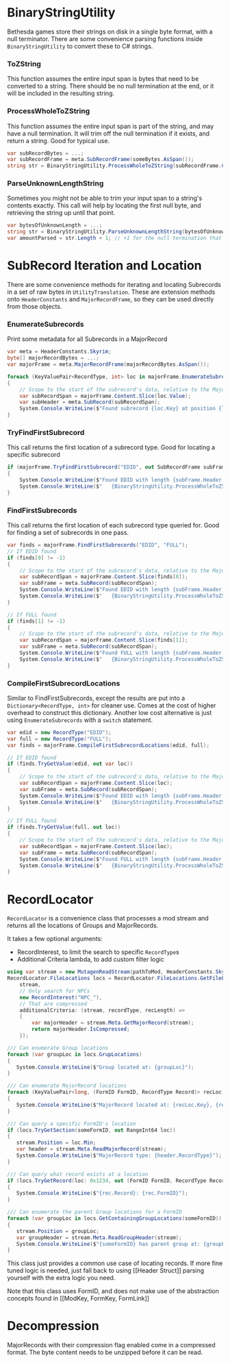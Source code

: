 # BinaryStringUtility
Bethesda games store their strings on disk in a single byte format, with a null terminator.  There are some convenience parsing functions inside `BinaryStringUtility` to convert these to C# strings.

### ToZString
This function assumes the entire input span is bytes that need to be converted to a string.  There should be no null termination at the end, or it will be included in the resulting string.

### ProcessWholeToZString
This function assumes the entire input span is part of the string, and may have a null termination.  It will trim off the null termination if it exists, and return a string.  Good for typical use.
```cs
var subRecordBytes = ...;
var subRecordFrame = meta.SubRecordFrame(someBytes.AsSpan());
string str = BinaryStringUtility.ProcessWholeToZString(subRecordFrame.Content);
```

### ParseUnknownLengthString
Sometimes you might not be able to trim your input span to a string's contents exactly.  This call will help by locating the first null byte, and retrieving the string up until that point.
```cs
var bytesOfUnknownLength = ...;
string str = BinaryStringUtility.ParseUnknownLengthString(bytesOfUnknownLength.AsSpan());
var amountParsed = str.Length + 1; // +1 for the null termination that was trimmed
```


# SubRecord Iteration and Location
There are some convenience methods for iterating and locating Subrecords in a set of raw bytes in `UtilityTranslation`.  These are extension methods onto `HeaderConstants` and `MajorRecordFrame`, so they can be used directly from those objects.

### EnumerateSubrecords
Print some metadata for all Subrecords in a MajorRecord
```cs
var meta = HeaderConstants.Skyrim;
byte[] majorRecordBytes = ...;
var majorFrame = meta.MajorRecordFrame(majorRecordBytes.AsSpan());

foreach (KeyValuePair<RecordType, int> loc in majorFrame.EnumerateSubrecords())
{
    // Scope to the start of the subrecord's data, relative to the MajorRecord content
    var subRecordSpan = majorFrame.Content.Slice(loc.Value);
    var subHeader = meta.SubRecord(subRecordSpan);
    System.Console.WriteLine($"Found subrecord {loc.Key} at position {loc.Value}, with length {subHeader.ContentLength}");
}
```

### TryFindFirstSubrecord
This call returns the first location of a subrecord type.  Good for locating a specific subrecord
```cs
if (majorFrame.TryFindFirstSubrecord("EDID", out SubRecordFrame subFrame))
{
    System.Console.WriteLine($"Found EDID with length {subFrame.Header.ContentLength}: ");
    System.Console.WriteLine($"   {BinaryStringUtility.ProcessWholeToZString(subFrame.Content)}");
}
```

### FindFirstSubrecords
This call returns the first location of each subrecord type queried for.  Good for finding a set of subrecords in one pass.
```cs
var finds = majorFrame.FindFirstSubrecords("EDID", "FULL");
// If EDID found
if (finds[0] != -1)
{
    // Scope to the start of the subrecord's data, relative to the MajorRecord content
    var subRecordSpan = majorFrame.Content.Slice(finds[0]);
    var subFrame = meta.SubRecord(subRecordSpan);
    System.Console.WriteLine($"Found EDID with length {subFrame.Header.ContentLength}: ");
    System.Console.WriteLine($"   {BinaryStringUtility.ProcessWholeToZString(subFrame.Content)}");
}

// If FULL found
if (finds[1] != -1)
{
    // Scope to the start of the subrecord's data, relative to the MajorRecord content
    var subRecordSpan = majorFrame.Content.Slice(finds[1]);
    var subFrame = meta.SubRecord(subRecordSpan);
    System.Console.WriteLine($"Found FULL with length {subFrame.Header.ContentLength}: ");
    System.Console.WriteLine($"   {BinaryStringUtility.ProcessWholeToZString(subFrame.Content)}");
}
```

### CompileFirstSubrecordLocations
Similar to FindFirstSubrecords, except the results are put into a `Dictionary<RecordType, int>` for cleaner use.  Comes at the cost of higher overhead to construct this dictionary.  Another low cost alternative is just using `EnumerateSubrecords` with a `switch` statement.

```cs
var edid = new RecordType("EDID");
var full = new RecordType("FULL");
var finds = majorFrame.CompileFirstSubrecordLocations(edid, full);

// If EDID found
if (finds.TryGetValue(edid, out var loc))
{
    // Scope to the start of the subrecord's data, relative to the MajorRecord content
    var subRecordSpan = majorFrame.Content.Slice(loc);
    var subFrame = meta.SubRecord(subRecordSpan);
    System.Console.WriteLine($"Found EDID with length {subFrame.Header.ContentLength}: ");
    System.Console.WriteLine($"   {BinaryStringUtility.ProcessWholeToZString(subFrame.Content)}");
}

// If FULL found
if (finds.TryGetValue(full, out loc))
{
    // Scope to the start of the subrecord's data, relative to the MajorRecord content
    var subRecordSpan = majorFrame.Content.Slice(loc);
    var subFrame = meta.SubRecord(subRecordSpan);
    System.Console.WriteLine($"Found FULL with length {subFrame.Header.ContentLength}: ");
    System.Console.WriteLine($"   {BinaryStringUtility.ProcessWholeToZString(subFrame.Content)}");
}
```

# RecordLocator
`RecordLocator` is a convenience class that processes a mod stream and returns all the locations of Groups and MajorRecords.


It takes a few optional arguments:
- RecordInterest, to limit the search to specific `RecordType`s
- Additional Criteria lambda, to add custom filter logic

```cs
using var stream = new MutagenReadStream(pathToMod, HeaderConstants.Skyrim);
RecordLocator.FileLocations locs = RecordLocator.FileLocations.GetFileLocations(
    stream,
    // Only search for NPCs
    new RecordInterest("NPC_"),
    // That are compressed
    additionalCriteria: (stream, recordType, recLength) =>
    {
        var majorHeader = stream.Meta.GetMajorRecord(stream);
        return majorHeader.IsCompressed;
    });

/// Can enumerate Group locations
foreach (var groupLoc in locs.GrupLocations)
{
   System.Console.WriteLine($"Group located at: {groupLoc}");
}

/// Can enumerate MajorRecord locations
foreach (KeyValuePair<long, (FormID FormID, RecordType Record)> recLoc in locs.ListedRecords)
{
   System.Console.WriteLine($"MajorRecord located at: {recLoc.Key}, {recLoc.Value.FormID}");
}

/// Can query a specific FormID's location
if (locs.TryGetSection(someFormID, out RangeInt64 loc))
{
   stream.Position = loc.Min;
   var header = stream.Meta.ReadMajorRecord(stream);
   System.Console.WriteLine($"MajorRecord type: {header.RecordType}");
}

/// Can query what record exists at a location
if (locs.TryGetRecord(loc: 0x1234, out (FormID FormID, RecordType Record) rec))
{
   System.Console.WriteLine($"{rec.Record}: {rec.FormID}");
}

/// Can enumerate the parent Group locations for a FormID
foreach (var groupLoc in locs.GetContainingGroupLocations(someFormID))
{
   stream.Position = groupLoc;
   var groupHeader = stream.Meta.ReadGroupHeader(stream);
   System.Console.WriteLine($"{someFormID} has parent group at: {groupLoc}.  Type: {groupHeader.GroupType}");
}
```

This class just provides a common use case of locating records.  If more fine tuned logic is needed, just fall back to using [[Header Struct]] parsing yourself with the extra logic you need.

Note that this class uses FormID, and does not make use of the abstraction concepts found in [[ModKey, FormKey, FormLink]]

# Decompression
MajorRecords with their compression flag enabled come in a compressed format.  The byte content needs to be unzipped before it can be read.
